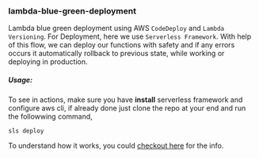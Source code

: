 ### lambda-blue-green-deployment

Lambda blue green deployment using AWS `CodeDeploy` and `Lambda Versioning`. For Deployment, here we use `Serverless Framework`. With help of this flow, we can deploy our functions with safety and if any errors occurs it automatically rollback to previous state, while working or deploying in production.

##### Usage:
To see in actions, make sure you have <b>install</b> serverless framework and configure aws cli, if already done just clone the repo at your end and run the followwing command,

```
sls deploy
```

To understand how it works, you could [checkout here]() for the info. 